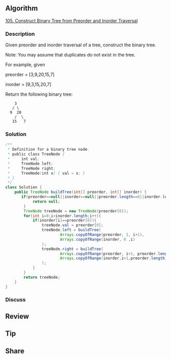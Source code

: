 ## Algorithm

[105. Construct Binary Tree from Preorder and Inorder Traversal](https://leetcode.com/problems/construct-binary-tree-from-preorder-and-inorder-traversal/)

### Description

Given preorder and inorder traversal of a tree, construct the binary tree.

Note:
You may assume that duplicates do not exist in the tree.

For example, given

preorder = [3,9,20,15,7]

inorder = [9,3,15,20,7]

Return the following binary tree:
```
    3
   / \
  9  20
    /  \
   15   7
```

### Solution

```java
/**
 * Definition for a binary tree node.
 * public class TreeNode {
 *     int val;
 *     TreeNode left;
 *     TreeNode right;
 *     TreeNode(int x) { val = x; }
 * }
 */
class Solution {
    public TreeNode buildTree(int[] preorder, int[] inorder) {
       if(preorder==null||inorder==null||preorder.length==0||inorder.length==0){
            return null;
        }
        TreeNode treeNode = new TreeNode(preorder[0]);
        for(int i=0;i<inorder.length;i++){
            if(inorder[i]==preorder[0]){
                treeNode.val = preorder[0];
                treeNode.left = buildTree(
                        Arrays.copyOfRange(preorder, 1, i+1),
                        Arrays.copyOfRange(inorder, 0 ,i)
                );
                treeNode.right = buildTree(
                        Arrays.copyOfRange(preorder, i+1, preorder.length),
                        Arrays.copyOfRange(inorder,i+1,preorder.length)
                );
            }
        }
        return treeNode;
    }
}
```

### Discuss

## Review


## Tip


## Share
